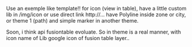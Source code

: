 Use an exemple like template!!
for icon (view in table), have a little custom lib in /img/icon or use direct link http://...
have Polyline inside zone or city, or theme 1 (path)
and simple marker in another theme.

Soon, i think api fusiontable evoluate.
So in theme is a real manner, with icon name of Lib google icon of fusion table layer..